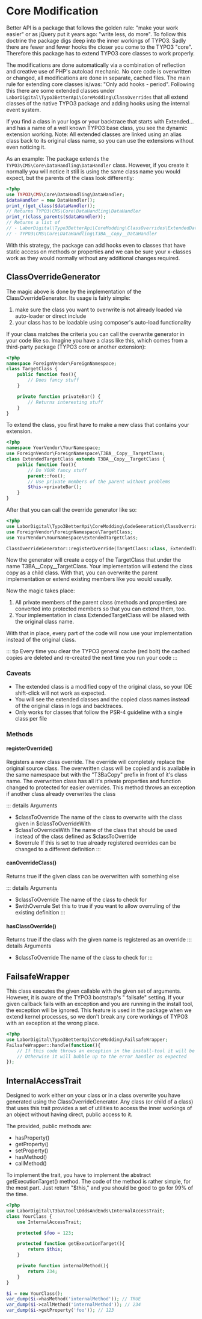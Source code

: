 # Core Modification

Better API is a package that follows the golden rule: "make your work easier" or as jQuery put it years ago: "write less, do more". To follow this doctrine the
package digs deep into the inner workings of TYPO3. Sadly there are fewer and fewer hooks the closer you come to the TYPO3 "core". Therefore this package has to
extend TYPO3 core classes to work properly.

The modifications are done automatically via a combination of reflection and creative use of PHP's autoload mechanic. No core code is overwritten or changed,
all modifications are done in separate, cached files. The main rule for extending core classes is/was: "Only add hooks - period". Following this there are some
extended classes under ```LaborDigital\Typo3BetterApi\CoreModding\ClassOverrides```
that all extend classes of the native TYPO3 package and adding hooks using the internal event system.

If you find a class in your logs or your backtrace that starts with Extended... and has a name of a well known TYPO3 base class, you see the dynamic extension
working. Note: All extended classes are linked using an alias class back to its original class name, so you can use the extensions without even noticing it.

As an example: The package extends the ```TYPO3\CMS\Core\DataHandling\DataHandler``` class. However, if you create it normally you will notice it still is using
the same class name you would expect, but the parents of the class look differently:

```php
<?php
use TYPO3\CMS\Core\DataHandling\DataHandler;
$dataHandler = new DataHandler();
print_r(get_class($dataHandler));
// Returns TYPO3\CMS\Core\DataHandling\DataHandler
print_r(class_parents($dataHandler));
// Returns a list of
// - LaborDigital\Typo3BetterApi\CoreModding\ClassOverrides\ExtendedDataHandler
// - TYPO3\CMS\Core\DataHandling\T3BA__Copy__DataHandler
```

With this strategy, the package can add hooks even to classes that have static access on methods or properties and we can be sure your x-classes work as they
would normally without any additional changes required.

## ClassOverrideGenerator

The magic above is done by the implementation of the ClassOverrideGenerator. Its usage is fairly simple:

1. make sure the class you want to overwrite is not already loaded via auto-loader or direct include
2. your class has to be loadable using composer's auto-load functionality

If your class matches the criteria you can call the overwrite generator in your code like so. Imagine you have a class like this, which comes from a third-party
package (TYPO3 core or another extension):

```php
<?php
namespace ForeignVendor\ForeignNamespace;
class TargetClass {
    public function foo(){
        // Does fancy stuff
    }

    private function privateBar() {
        // Returns interesting stuff
    }
}
```

To extend the class, you first have to make a new class that contains your extension.

```php
<?php
namespace YourVendor\YourNamespace;
use ForeignVendor\ForeignNamespace\T3BA__Copy__TargetClass;
class ExtendedTargetClass extends T3BA__Copy__TargetClass {
    public function foo(){
        // Do YOUR fancy stuff
        parent::foo();
        // Use private members of the parent without problems
        $this->privateBar();
    }
}
```

After that you can call the override generator like so:

```php
<?php
use LaborDigital\Typo3BetterApi\CoreModding\CodeGeneration\ClassOverrideGenerator;
use ForeignVendor\ForeignNamespace\TargetClass;
use YourVendor\YourNamespace\ExtendedTargetClass;

ClassOverrideGenerator::registerOverride(TargetClass::class, ExtendedTargetClass::class);
```

Now the generator will create a copy of the TargetClass that under the name T3BA__Copy__TargetClass. Your implementation will extend the class copy as a child
class. With that, you can overwrite the parent implementation or extend existing members like you would usually.

Now the magic takes place:

1. All private members of the parent class (methods and properties) are converted into protected members so that you can extend them, too.
2. Your implementation in class ExtendedTargetClass will be aliased with the original class name.

With that in place, every part of the code will now use your implementation instead of the original class.

::: tip Every time you clear the TYPO3 general cache (red bolt) the cached copies are deleted and re-created the next time you run your code
:::

### Caveats

- The extended class is a modified copy of the original class, so your IDE shift-click will not work as expected.
- You will see the extended classes and the copied class names instead of the original class in logs and backtraces.
- Only works for classes that follow the PSR-4 guideline with a single class per file

### Methods

#### registerOverride()

Registers a new class override. The override will completely replace the original source class. The overwritten class will be copied and is available in the
same namespace but with the
"T3BaCopy" prefix in front of it's class name. The overwritten class has all it's private properties and function changed to protected for easier overrides.
This method throws an exception if another class already overwrites the class

::: details Arguments

- $classToOverride The name of the class to overwrite with the class given in $classToOverrideWith
- $classToOverrideWith The name of the class that should be used instead of the class defined as $classToOverride
- $overrule If this is set to true already registered overrides can be changed to a different definition
  :::

#### canOverrideClass()

Returns true if the given class can be overwritten with something else

::: details Arguments

- $classToOverride The name of the class to check for
- $withOverrule Set this to true if you want to allow overruling of the existing definition
  :::

#### hasClassOverride()

Returns true if the class with the given name is registered as an override
::: details Arguments

- $classToOverride The name of the class to check for
  :::

## FailsafeWrapper

This class executes the given callable with the given set of arguments. However, it is aware of the TYPO3 bootstrap's "
failsafe" setting. If your given callback fails with an exception and you are running in the install tool, the exception will be ignored. This feature is used
in the package when we extend kernel processes, so we don't break any core workings of TYPO3 with an exception at the wrong place.

```php
<?php
use LaborDigital\Typo3BetterApi\CoreModding\FailsafeWrapper;
FailsafeWrapper::handle(function(){
    // If this code throws an exception in the install-tool it will be ignored
    // Otherwise it will bubble up to the error handler as expected
});
```

## InternalAccessTrait

Designed to work either on your class or in a class overwrite you have generated using the ClassOverrideGenerator. Any class (or child of a class) that uses
this trait provides a set of utilities to access the inner workings of an object without having direct, public access to it.

The provided, public methods are:

- hasProperty()
- getProperty()
- setProperty()
- hasMethod()
- callMethod()

To implement the trait, you have to implement the abstract getExecutionTarget() method. The code of the method is rather simple, for the most part. Just
return "$this," and you should be good to go for 99% of the time.

```php
<?php
use LaborDigital\T3ba\Tool\OddsAndEnds\InternalAccessTrait;
class YourClass {
    use InternalAccessTrait;

    protected $foo = 123;

    protected function getExecutionTarget(){
        return $this;
    }

    private function internalMethod(){
        return 234;
    }
}

$i = new YourClass();
var_dump($i->hasMethod('internalMethod')); // TRUE
var_dump($i->callMethod('internalMethod')); // 234
var_dump($i->getProperty('foo')); // 123
```
